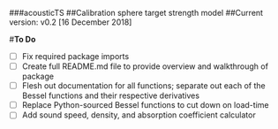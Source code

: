 ###acousticTS
##Calibration sphere target strength model
##Current version: v0.2 [16 December 2018]

#**To Do**
- [ ] Fix required package imports 
- [ ] Create full README.md file to provide overview and walkthrough of package
- [ ] Flesh out documentation for all functions; separate out each of the Bessel functions and their respective derivatives
- [ ] Replace Python-sourced Bessel functions to cut down on load-time 
- [ ] Add sound speed, density, and absorption coefficient calculator
